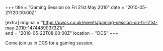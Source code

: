 +++
title = "Gaming Session on Fri 21st May 2010"
date = "2010-05-21T20:00:00Z"

[extra]
original = "https://uwcs.co.uk/events/gaming-session-on-fri-21st-may-2010-1474489037321/"    
end = "2010-05-22T08:00:00Z"
location = "DCS"
+++

Come join us in DCS for a gaming session.

